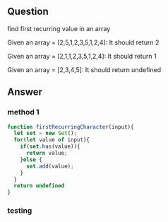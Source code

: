 ## Question
find first recurring value in an array

Given an array = [2,5,1,2,3,5,1,2,4]:
It should return 2

Given an array = [2,1,1,2,3,5,1,2,4]:
It should return 1

Given an array = [2,3,4,5]:
It should return undefined


## Answer
### method 1
```javascript
function firstRecurringCharacter(input){
  let set = new Set();
  for(let value of input){
    if(set.has(value)){
      return value;
    }else {
      set.add(value);
    }
  }
  return undefined
}
```

### testing

```python
```
